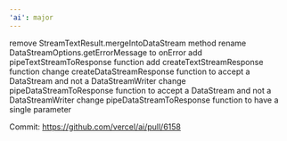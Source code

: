 ```yaml
---
'ai': major
---
```


remove StreamTextResult.mergeIntoDataStream method
rename DataStreamOptions.getErrorMessage to onError
add pipeTextStreamToResponse function
add createTextStreamResponse function
change createDataStreamResponse function to accept a DataStream and not a DataStreamWriter
change pipeDataStreamToResponse function to accept a DataStream and not a DataStreamWriter
change pipeDataStreamToResponse function to have a single parameter

Commit: https://github.com/vercel/ai/pull/6158
